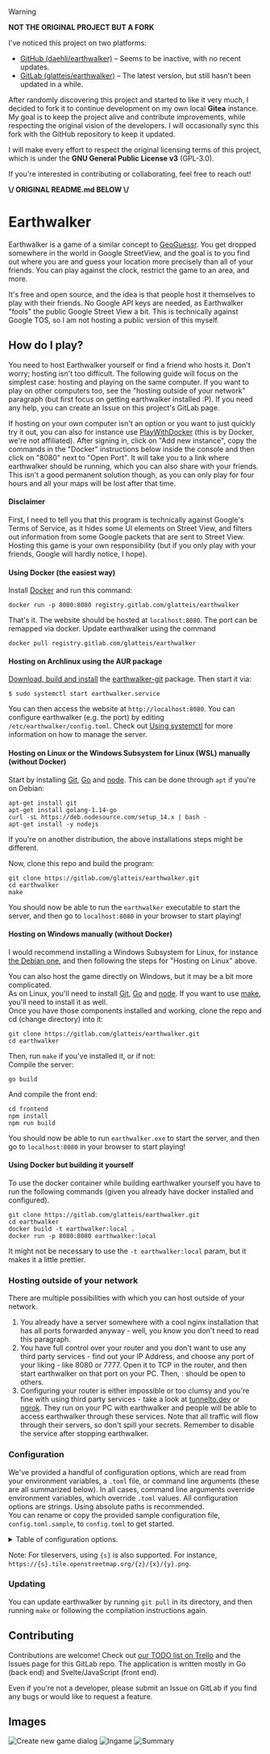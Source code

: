 > [!WARNING]
> **NOT THE ORIGINAL PROJECT BUT A FORK**
>
> I've noticed this project on two platforms:
> 
> - [GitHub (daehli/earthwalker)](https://github.com/daehli/earthwalker) – Seems to be inactive, with no recent updates.
> - [GitLab (glatteis/earthwalker)](https://gitlab.com/glatteis/earthwalker) – The latest version, but still hasn't been updated in a while.
>
> After randomly discovering this project and started to like it very much, I decided to fork it to continue development on my own local **Gitea** instance. My goal is to keep the project alive and contribute improvements, while respecting the original vision of the developers. I will occasionally sync this fork with the GitHub repository to keep it updated.
>
> I will make every effort to respect the original licensing terms of this project, which is under the **GNU General Public License v3** (GPL-3.0).
>
> If you're interested in contributing or collaborating, feel free to reach out!
>
> **\\/ ORIGINAL README.md BELOW \\/**


# Earthwalker

Earthwalker is a game of a similar concept to [GeoGuessr](https://geoguessr.com).
You get dropped somewhere in the world in Google StreetView, and the goal is to you find out where you are and guess your location more precisely than all of your friends. You can play against the clock, restrict the game to an area, and more.

It's free and open source, and the idea is that people host it themselves to play with their friends. No Google API keys are needed, as Earthwalker "fools" the public Google Street View a bit. This is technically against Google TOS, so I am not hosting a public version of this myself.

## How do I play?

You need to host Earthwalker yourself or find a friend who hosts it. Don't worry; hosting isn't too difficult.
The following guide will focus on the simplest case: hosting and playing on the same computer. If you want to play
on other computers too, see the "hosting outside of your network" paragraph (but first focus on getting earthwalker installed :P).
If you need any help, you can create an Issue on this project's GitLab page.

If hosting on your own computer isn't an option or you want to just quickly try it out,
you can also for instance use [PlayWithDocker](https://labs.play-with-docker.com/) (this is by Docker, we're not affiliated).
After signing in, click on "Add new instance", copy the commands in the "Docker" instructions below inside the console and then click on
"8080" next to "Open Port". It will take you to a link where earthwalker should be running, which you can also share with your friends.
This isn't a good permanent solution though, as you can only play for four hours and all your maps will be lost after that time.

#### Disclaimer

First, I need to tell you that this program is technically against Google's Terms of Service, as it hides some UI elements on Street View, and filters out information from some Google packets that are sent to Street View. Hosting this game is your own responsibility
(but if you only play with your friends, Google will hardly notice, I hope).

#### Using Docker (the easiest way)

Install [Docker](https://www.docker.com/) and run this command:
  
    docker run -p 8080:8080 registry.gitlab.com/glatteis/earthwalker

That's it. The website should be hosted at `localhost:8080`. The port can be remapped via docker.
Update earthwalker using the command

    docker pull registry.gitlab.com/glatteis/earthwalker

#### Hosting on Archlinux using the AUR package
[Download, build and install](https://wiki.archlinux.org/index.php/Arch_User_Repository#Installing_and_upgrading_packages) the [earthwalker-git](https://aur.archlinux.org/packages/earthwalker-git/) package. Then start it via:

    $ sudo systemctl start earthwalker.service

You can then access the website at `http://localhost:8080`. You can configure earthwalker (e.g. the port) by editing `/etc/earthwalker/config.toml`. Check out [Using systemctl](https://wiki.archlinux.org/index.php/Systemd#Basic_systemctl_usage) for more information on how to manage the server.

#### Hosting on Linux or the Windows Subsystem for Linux (WSL) manually (without Docker)

Start by installing [Git](https://git-scm.com/), [Go](https://golang.org/) and [node](https://nodejs.org/en/download/).
This can be done through `apt` if you're on Debian:

    apt-get install git
    apt-get install golang-1.14-go
    curl -sL https://deb.nodesource.com/setup_14.x | bash -
    apt-get install -y nodejs

If you're on another distribution, the above installations steps might be different.

Now, clone this repo and build the program:

    git clone https://gitlab.com/glatteis/earthwalker.git
    cd earthwalker
    make

You should now be able to run the `earthwalker` executable to start the server, and then go to `localhost:8080` in your browser to start playing!

#### Hosting on Windows manually (without Docker)

I would recommend installing a Windows Subsystem for Linux, for instance [the Debian one](https://www.microsoft.com/en-us/p/debian/),
and then following the steps for "Hosting on Linux" above. 

You can also host the game directly on Windows, but it may be a bit more complicated.    
As on Linux, you'll need to install [Git](https://git-scm.com/), [Go](https://golang.org/) and [node](https://nodejs.org/en/download/).  If you want to use [make](http://www.gnu.org/software/make/), you'll need to install it as well.  
Once you have those components installed and working, clone the repo and cd (change directory) into it:

    git clone https://gitlab.com/glatteis/earthwalker.git
    cd earthwalker

Then, run `make` if you've installed it, or if not:  
Compile the server:  

    go build 

And compile the front end:  

    cd frontend
    npm install
    npm run build

You should now be able to run `earthwalker.exe` to start the server, and then go to `localhost:8080` in your browser to start playing!

#### Using Docker but building it yourself

To use the docker container while building earthwalker yourself you have to run the following commands (given you already have docker installed and configured).
    
    git clone https://gitlab.com/glatteis/earthwalker.git
    cd earthwalker
    docker build -t earthwalker:local .
    docker run -p 8080:8080 earthwalker:local

It might not be necessary to use the `-t earthwalker:local` param, but it makes it a little prettier.

### Hosting outside of your network

There are multiple possibilities with which you can host outside of your network.

1. You already have a server somewhere with a cool nginx installation that has all ports forwarded anyway - well, you know you don't need to read this paragraph.
2. You have full control over your router and you don't want to use any third party services - find out your IP Address,
and choose any port of your liking - like 8080 or 7777. Open it to TCP in the router, and then start earthwalker on that port on your PC.
Then, <your-ip>:<opened-port> should be open to others.
3. Configuring your router is either impossible or too clumsy and you're fine with using third party services - take a look at
[tunnelto.dev](https://tunnelto.dev/) or [ngrok](https://ngrok.com/). They run on your PC with earthwalker and people will be able to
access earthwalker through these services. Note that all traffic will flow through their servers, so don't spill your secrets.
Remember to disable the service after stopping earthwalker.

### Configuration

We've provided a handful of configuration options, which are read from your environment variables, a `.toml` file, or command line arguments (these are all summarized below).  In all cases, command line arguments override environment variables, which override `.toml` values.  All configuration options are strings.  Using absolute paths is recommended.  
You can rename or copy the provided sample configuration file, `config.toml.sample`, to `config.toml` to get started.

<details>
<summary>Table of configuration options.</summary>

| Command Line Flag | Environment Variable                              | `.toml` Key            | Default                                                  | Comments |
|-------------------|---------------------------------------------------|------------------------|----------------------------------------------------------|----------|
|                   | EARTHWALKER_CONFIG_PATH                           |                        | ./config.toml                                            | Location of the `.toml` configuration file |
| port              | EARTHWALKER_PORT                                  | Port                   | 8080                                                     |          |
|                   | EARTHWALKER_DB_PATH                               | DBPath                 | ./badger                                                 | Location of the database directory |
|                   | EARTHWALKER_STATIC_PATH                           | StaticPath             | location of executable (usually `earthwalker`)           | Absolute path to the directory containing `public` |
|                   |                                                   | TileServerURL          |  https://mt.google.com/vt/lyrs=m&hl=en&x={x}&y={y}&z={z} | URL of a raster tile server.  This determines what you see on the map. |
|                   |                                                   | NoLabelTileServerURL   | https://mt.google.com/vt/lyrs=s&hl=en&x={x}&y={y}&z={z} | As above, but this value is used when a map creator has turned labels off. |
|                   |                                                   | AllowRemoteMapDeletion | False                                                    | Whether Maps can be deleted from computers other than the one hosting the server. |

</details>

Note: For tileservers, using `{s}` is also supported. For instance, `https://{s}.tile.openstreetmap.org/{z}/{x}/{y}.png`.

### Updating

You can update earthwalker by running `git pull` in its directory, and then running `make` or following the compilation instructions again.

## Contributing

Contributions are welcome!  Check out [our TODO list on Trello](https://trello.com/b/cGc4oTqf/earthwalker) and the Issues page for this GitLab repo.  The application is written mostly in Go (back end) and Svelte/JavaScript (front end).

Even if you're not a developer, please submit an Issue on GitLab if you find any bugs or would like to request a feature.

## Images

![Create new game dialog](readme/image_create_new.png)
![Ingame](readme/image_ingame.png)
![Summary](readme/image_summary.png)
